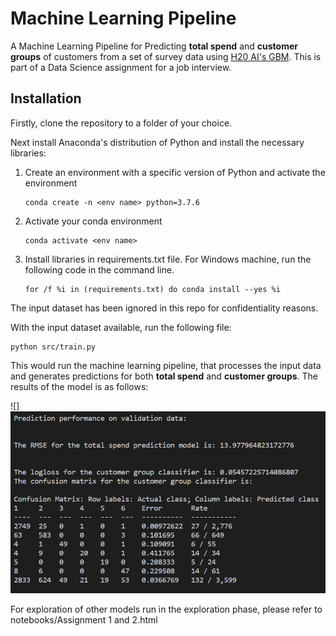 # Machine Learning Pipeline
A Machine Learning Pipeline for Predicting **total spend** and **customer groups** of customers from a set of survey data using [H20 AI's GBM](https://docs.h2o.ai/h2o/latest-stable/h2o-docs/data-science/gbm.html). This is part of a Data Science assignment for a job interview. 

## Installation
Firstly, clone the repository to a folder of your choice. 

Next install Anaconda's distribution of Python and install the necessary libraries:

1. Create an environment with a specific version of Python and activate the environment
	```
   conda create -n <env name> python=3.7.6
   ```

2. Activate your conda environment
	```
   conda activate <env name>
   ```

3. Install libraries in requirements.txt file. For Windows machine, run the following code in the command line. 
   ```
   for /f %i in (requirements.txt) do conda install --yes %i
   ```

The input dataset has been ignored in this repo for confidentiality reasons. 

With the input dataset available, run the following file:

```
python src/train.py
```

This would run the machine learning pipeline, that processes the input data and generates predictions for both **total spend** and **customer groups**. The results of the model is as follows:

![]<img src="./images/Capture.PNG" width="650">

For exploration of other models run in the exploration phase, please refer to notebooks/Assignment 1 and 2.html
